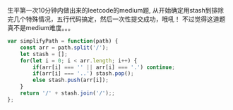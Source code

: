 生平第一次10分钟内做出来的leetcode的medium题,
从开始确定用stash到排除完几个特殊情况，五行代码搞定，然后一次性提交成功，哦吼！
不过觉得这道题真不是medium难度。。。


```js
var simplifyPath = function(path) {
    const arr = path.split('/');
    let stash = [];
    for(let i = 0; i < arr.length; i++) {
        if(arr[i] === '' || arr[i] === '.') continue;
        if(arr[i] === '..') stash.pop();
        else stash.push(arr[i]);
    }
    return '/' + stash.join('/');;
};
```
